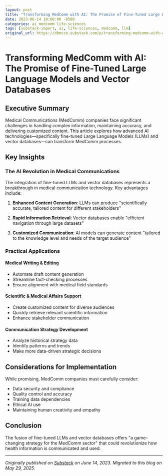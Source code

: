 ```yaml
---
layout: post
title: "Transforming MedComm with AI: The Promise of Fine-Tuned Large Language Models and Vector Databases"
date: 2023-06-14 10:00:00 -0500
categories: ai medcomm life-sciences
tags: [substack-import, ai, life-sciences, medcomm, llm]
original_url: https://dbmcco.substack.com/p/transforming-medcomm-with-ai
---
```


# Transforming MedComm with AI: The Promise of Fine-Tuned Large Language Models and Vector Databases

## Executive Summary

Medical Communications (MedComm) companies face significant challenges in handling complex information, maintaining accuracy, and delivering customized content. This article explores how advanced AI technologies—specifically fine-tuned Large Language Models (LLMs) and vector databases—can transform MedComm processes.

## Key Insights

### The AI Revolution in Medical Communications

The integration of fine-tuned LLMs and vector databases represents a breakthrough in medical communication technology. Key advantages include:

1. **Enhanced Content Generation**: LLMs can produce "scientifically accurate, tailored content for different stakeholders"

2. **Rapid Information Retrieval**: Vector databases enable "efficient navigation through large datasets"

3. **Customized Communication**: AI models can generate content "tailored to the knowledge level and needs of the target audience"

### Practical Applications

#### Medical Writing & Editing
- Automate draft content generation
- Streamline fact-checking processes
- Ensure alignment with medical field standards

#### Scientific & Medical Affairs Support
- Create customized content for diverse audiences
- Quickly retrieve relevant scientific information
- Enhance stakeholder communication

#### Communication Strategy Development
- Analyze historical strategy data
- Identify patterns and trends
- Make more data-driven strategic decisions

## Considerations for Implementation

While promising, MedComm companies must carefully consider:
- Data security and compliance
- Quality control and accuracy
- Training data dependencies
- Ethical AI use
- Maintaining human creativity and empathy

## Conclusion

The fusion of fine-tuned LLMs and vector databases offers "a game-changing strategy for the MedComm sector" that could revolutionize how health information is communicated and used.

---

*Originally published on [Substack](https://dbmcco.substack.com/p/transforming-medcomm-with-ai) on June 14, 2023. Migrated to this blog on May 29, 2025.*
